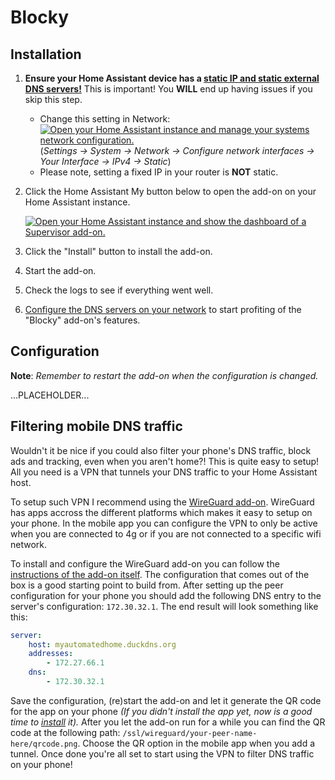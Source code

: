 # Blocky

## Installation

1. **Ensure your Home Assistant device has a
   [static IP and static external DNS servers!](https://github.com/home-assistant/hassos/blob/dev/Documentation/network.md#static-ip)**
   This is important! You **WILL** end up having issues if you skip this step.
   - Change this setting in Network:
     [![Open your Home Assistant instance and manage your systems network configuration.](https://my.home-assistant.io/badges/network.svg)](https://my.home-assistant.io/redirect/network/)
     (_Settings → System → Network
     → Configure network interfaces → Your Interface → IPv4 → Static_)
   - Please note, setting a fixed IP in your router is **NOT** static.
1. Click the Home Assistant My button below to open the add-on on your Home
   Assistant instance.

   [![Open your Home Assistant instance and show the dashboard of a Supervisor add-on.](https://my.home-assistant.io/badges/supervisor_addon.svg)](https://my.home-assistant.io/redirect/supervisor_addon/?addon=505c60ae_blocky&repository_url=https%3A%2F%2Fgithub.com%2Frobinvalk%2Fhome-assistant-addons)

1. Click the "Install" button to install the add-on.
1. Start the add-on.
1. Check the logs to see if everything went well.
1. [Configure the DNS servers on your network](https://0xerr0r.github.io/blocky/network_configuration/) to start profiting of the "Blocky" add-on's features.

## Configuration

**Note**: _Remember to restart the add-on when the configuration is changed._

...PLACEHOLDER...

## Filtering mobile DNS traffic

Wouldn't it be nice if you could also filter your phone's DNS traffic, block ads and tracking, even when you aren't home?! This is quite easy to setup! All you need is a VPN that tunnels your DNS traffic to your Home Assistant host.

To setup such VPN I recommend using the [WireGuard add-on](https://github.com/hassio-addons/addon-wireguard). WireGuard has apps accross the different platforms which makes it easy to setup on your phone. In the mobile app you can configure the VPN to only be active when you are connected to 4g or if you are not connected to a specific wifi network.

To install and configure the WireGuard add-on you can follow the [instructions of the add-on itself](https://github.com/hassio-addons/addon-wireguard/blob/main/wireguard/DOCS.md). The configuration that comes out of the box is a good starting point to build from. After setting up the peer configuration for your phone you should add the following DNS entry to the server's configuration: `172.30.32.1`. The end result will look something like this:

```yaml
server:
    host: myautomatedhome.duckdns.org
    addresses:
        - 172.27.66.1
    dns:
        - 172.30.32.1
```

Save the configuration, (re)start the add-on and let it generate the QR code for the app on your phone _(If you didn't install the app yet, now is a good time to [install](https://www.wireguard.com/install/) it)._ After you let the add-on run for a while you can find the QR code at the following path: `/ssl/wireguard/your-peer-name-here/qrcode.png`. Choose the QR option in the mobile app when you add a tunnel. Once done you're all set to start using the VPN to filter DNS traffic on your phone!


[addon-badge]: https://my.home-assistant.io/badges/supervisor_addon.svg
